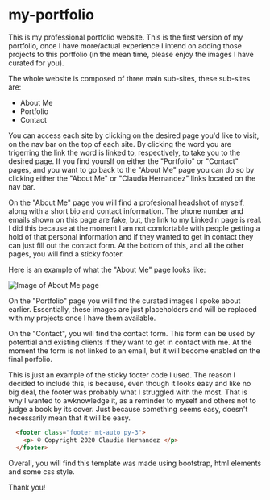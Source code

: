 # my-portfolio
This is my professional portfolio website. This is the first version of my portfolio, once I have more/actual experience I intend on adding those projects to this portfolio (in the mean time, please enjoy the images I have curated for you).

The whole website is composed of three main sub-sites, these sub-sites are: 
      <ul>
        <li>About Me</li>
        <li>Portfolio</li>
        <li>Contact</li>
      </ul>

You can access each site by clicking on the desired page you'd like to visit, on the nav bar on the top of each site. By clicking the word you are trigerring the link the word is linked to, respectively, to take you to the desired page. If you find yourslf on either the "Portfolio" or "Contact" pages, and you want to go back to the "About Me" page you can do so by clicking either the "About Me" or "Claudia Hernandez" links located on the nav bar. 

On the "About Me" page you will find a profesional headshot of myself, along with a short bio and contact information. The phone number and emails shown on this page are fake, but, the link to my LinkedIn page is real. I did this because at the moment I am not comfortable with people getting a hold of that personal information and if they wanted to get in contact they can just fill out the contact form. At the bottom of this, and all the other pages, you will find a sticky footer. 

Here is an example of what the "About Me" page looks like: 

 ![Image of About Me page](.assets/About-me-img.png)

On the "Portfolio" page you will find the curated images I spoke about earlier. Essentially, these images are just placeholders and will be replaced with my projects once I have them available.

On the "Contact", you will find the contact form. This form can be used by potential and existing clients if they want to get in contact with me. At the moment the form is not linked to an email, but it will become enabled on the final porfolio.
 
This is just an example of the sticky footer code I used. The reason I decided to include this, is because, even though it looks easy and like no big deal, the footer was probably what I struggled with the most. That is why I wanted to awknowledge it, as a reminder to myself and others not to judge a book by its cover. Just because something seems easy, doesn't necessarily mean that it will be easy. 

```html
  <footer class="footer mt-auto py-3">
    <p> © Copyright 2020 Claudia Hernandez </p>
  </footer> 
```

Overall, you will find this template was made using bootstrap, html elements and some css style. 

Thank you!